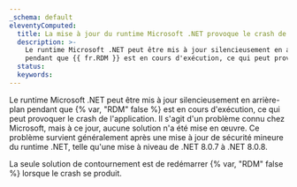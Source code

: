 ```yaml
---
_schema: default
eleventyComputed:
  title: La mise à jour du runtime Microsoft .NET provoque le crash de {{ fr.RDM }}
  description: >-
    Le runtime Microsoft .NET peut être mis à jour silencieusement en arrière-plan
    pendant que {{ fr.RDM }} est en cours d'exécution, ce qui peut provoquer le crash de l'application.
  status:
  keywords:
---
```

Le runtime Microsoft .NET peut être mis à jour silencieusement en arrière-plan pendant que {% var, "RDM" false %} est en cours d'exécution, ce qui peut provoquer le crash de l'application. Il s'agit d'un problème connu chez Microsoft, mais à ce jour, aucune solution n'a été mise en œuvre. Ce problème survient généralement après une mise à jour de sécurité mineure du runtime .NET, telle qu'une mise à niveau de .NET 8.0.7 à .NET 8.0.8.

La seule solution de contournement est de redémarrer {% var, "RDM" false %} lorsque le crash se produit.